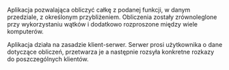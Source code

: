 Aplikacja pozwalająca obliczyć całkę z podanej funkcji, w danym przedziale, z określonym przybliżeniem.
Obliczenia zostały zrównoleglone przy wykorzystaniu wątków i dodatkowo rozproszone między wiele komputerów.

Aplikacja działa na zasadzie klient-serwer.
Serwer prosi użytkownika o dane dotyczące obliczeń, przetwarza je a następnie rozsyła konkretne rozkazy do poszczególnych klientów.
